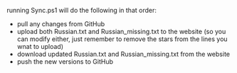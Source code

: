 running Sync.ps1 will do the following in that order:
- pull any changes from GitHub
- upload both Russian.txt and Russian_missing.txt to the website (so you can modify either, just remember to remove the stars from the lines you wnat to upload)
- download updated Russian.txt and Russian_missing.txt from the website
- push the new versions to GitHub
